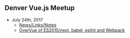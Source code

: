 ## Denver Vue.js Meetup

* July 24th, 2017
  * [News/Links/Notes](news/07_24_2017.md)
  * [OverVue of ES2015/next, babel, eslint and Webpack](https://www.meetup.com/Denver-Vue-js-Meetup/events/241754798/)

